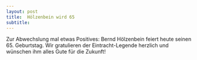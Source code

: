 ```yaml
---
layout: post
title:  Hölzenbein wird 65
subtitle:  
---
```


Zur Abwechslung mal etwas Positives: Bernd Hölzenbein feiert heute seinen 65. Geburtstag. Wir gratulieren der Eintracht-Legende herzlich und wünschen ihm alles Gute für die Zukunft!


